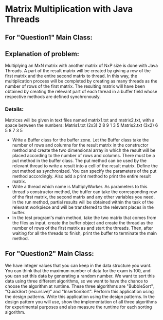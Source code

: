 # Matrix Multiplication with Java Threads

## For "Question1" Main Class:
## Explanation of problem:
Multiplying an MxN matrix with another matrix of NxP size is done with Java Threads.
A part of the result matrix will be created by giving a row of the first matrix and the entire second matrix to thread.
In this way, the multiplication process will be completed by creating as many threads as the number of rows of the first matrix.
The resulting matrix will have been obtained by creating the relevant part of each thread in a buffer field whose respective methods are defined synchronously.
### Details:
Matrices will be given in text files named matrix1.txt and matrix2.txt, with a space between the numbers:
Matris1.txt (2x3)
2 8 9
1 3 5
Matris2.txt (3x2)
6 5
8 7
3 5
- Write a Buffer class for the buffer zone. Let the Buffer class take the number of rows and columns for the result matrix in the constructor method and create the two dimensional array in which the result will be placed according to the number of rows and columns. There must be a put method in the buffer class. The put method can be used by the relevant thread to write a result into a cell of the result matrix. Define the put method as synchronized. You can specify the parameters of the put method accordingly. Also add a print method to print the entire result matrix.
- Write a thread which name is MultiplyWorker. As parameters to this thread's constructor method, the buffer can take the corresponding row of the first matrix, the second matrix and any other variables you need. In the run method, partial results will be obtained within the task of the relevant workpiece and will be transferred to the relevant places in the buffer.
- In the test program's main method, take the two matrix that comes from the files as input, create the buffer object and create the thread as the number of rows of the first matrix as and start the threads. Then, after waiting for all the threads to finish, print the buffer to terminate the main method.


## For "Question2" Main Class:
We have integer values that you can keep in the data structure you want. You can think that the maximum number of data for the exam is 100, and you can set this data by generating a random number. We want to sort this data using three different algorithms, so we want to have the chance to choose the algorithm at runtime. These three algorithms are "BubbleSort", "QuickSort (recursive)" and "InsertionSort". Perform this application using the design patterns. Write this application using the design patterns. In the design pattern you will use, show the implementation of all three algorithms for experimental purposes and also measure the runtime for each sorting algorithm.

